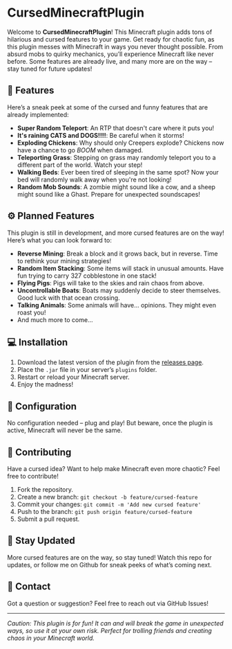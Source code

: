# CursedMinecraftPlugin

Welcome to **CursedMinecraftPlugin**! This Minecraft plugin adds tons of hilarious and cursed features to your game. Get ready for chaotic fun, as this plugin messes with Minecraft in ways you never thought possible. From absurd mobs to quirky mechanics, you’ll experience Minecraft like never before. Some features are already live, and many more are on the way – stay tuned for future updates!

## 🚀 Features

Here’s a sneak peek at some of the cursed and funny features that are already implemented:

- **Super Random Teleport**: An RTP that doesn't care where it puts you!
- **It's raining CATS and DOGS!!!!**: Be careful when it storms!
- **Exploding Chickens**: Why should only Creepers explode? Chickens now have a chance to go *BOOM* when damaged.
- **Teleporting Grass**: Stepping on grass may randomly teleport you to a different part of the world. Watch your step!
- **Walking Beds**: Ever been tired of sleeping in the same spot? Now your bed will randomly walk away when you're not looking!
- **Random Mob Sounds**: A zombie might sound like a cow, and a sheep might sound like a Ghast. Prepare for unexpected soundscapes!

## ⚙️ Planned Features

This plugin is still in development, and more cursed features are on the way! Here’s what you can look forward to:

- **Reverse Mining**: Break a block and it grows back, but in reverse. Time to rethink your mining strategies!
- **Random Item Stacking**: Some items will stack in unusual amounts. Have fun trying to carry 327 cobblestone in one stack!
- **Flying Pigs**: Pigs will take to the skies and rain chaos from above.
- **Uncontrollable Boats**: Boats may suddenly decide to steer themselves. Good luck with that ocean crossing.
- **Talking Animals**: Some animals will have... opinions. They might even roast you!
- And much more to come...

## 💻 Installation

1. Download the latest version of the plugin from the [releases page](https://github.com/YourUsername/CursedMinecraftPlugin/releases).
2. Place the `.jar` file in your server’s `plugins` folder.
3. Restart or reload your Minecraft server.
4. Enjoy the madness!

## 🔧 Configuration

No configuration needed – plug and play! But beware, once the plugin is active, Minecraft will never be the same.

## 🤝 Contributing

Have a cursed idea? Want to help make Minecraft even more chaotic? Feel free to contribute!

1. Fork the repository.
2. Create a new branch: `git checkout -b feature/cursed-feature`
3. Commit your changes: `git commit -m 'Add new cursed feature'`
4. Push to the branch: `git push origin feature/cursed-feature`
5. Submit a pull request.

## 📢 Stay Updated

More cursed features are on the way, so stay tuned! Watch this repo for updates, or follow me on Github for sneak peeks of what’s coming next.

## 💬 Contact

Got a question or suggestion? Feel free to reach out via GitHub Issues!

---

*Caution: This plugin is for fun! It can and will break the game in unexpected ways, so use it at your own risk. Perfect for trolling friends and creating chaos in your Minecraft world.*
